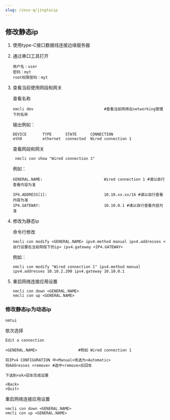 ```yaml
---
slug: /zeus-q/jingtaiip
---
```


## 修改静态ip

1. 使用type-C接口数据线连接边缘服务器

2. 通过串口工具打开

   ```
   用户名：user
   密码：myt
   root权限密码：myt
   ```

3. 查看当前使用网段和网关

   查看名称

   ```
   nmcli dev                               #查看当前网络在networking管理下的名称
   ```

   输出例如：

   ```
   DEVICE       TYPE      STATE      CONNECTION
   eth0         ethernet  connected  Wired connection 1
   ```

   查看网段和网关

   ```
    nmcli con show "Wired connection 1"
   ```

   例如：

   ```
   GENERAL.NAME:                           Wired connection 1 #请以自行查看内容为准
   
   IP4.ADDRESS[1]:                         10.10.xx.xx/16 #请以自行查看内容为准
   IP4.GATEWAY:                            10.10.0.1 #请以自行查看内容为准
   ```

4. 修改为静态ip

   命令行修改

   ```
   nmcli con modify <GENERAL.NAME> ipv4.method manual ipv4.addresses <自行设置在当前网段下的ip> ipv4.gateway <IP4.GATEWAY>
   ```

   例如：

   ```
   nmcli con modify "Wired connection 1" ipv4.method manual ipv4.addresses 10.10.2.200 ipv4.gateway 10.10.0.1
   ```

5. 重启网络连接应用设置

   ```
   nmcli con down <GENERAL.NAME>
   nmcli con up <GENERAL.NAME>
   ```

   
### 修改静态ip为动态ip

```
nmtui
```

依次选择

```
Edit a connection

<GENERAL.NAME>                  #例如 Wired connection 1

将IPv4 CONFIGURATION 中<Manual>改选为<Automatic>
将Addresses <remove> #选中<remove>后回车

下选到<ok>回车完成设置

<Back>
<Quit>
```

重启网络连接应用设置

```
nmcli con down <GENERAL.NAME>
nmcli con up <GENERAL.NAME>
```


